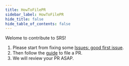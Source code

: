```yaml
---
title: HowToFilePR
sidebar_label: HowToFilePR
hide_title: false
hide_table_of_contents: false
---
```


Welome to contribute to SRS!

1. Please start from fixing some [Issues: good first issue](https://github.com/ossrs/srs/issues?q=is%3Aopen+is%3Aissue+label%3A%22good+first+issue%22).
2. Then follow the [guide](https://github.com/ossrs/srs/wiki/HowToFilePR) to file a PR.
3. We will review your PR ASAP.